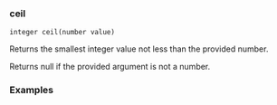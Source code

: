 ### ceil

```
integer ceil(number value)
```

Returns the smallest integer value not less than the provided number.

Returns null if the provided argument is not a number.

### Examples


